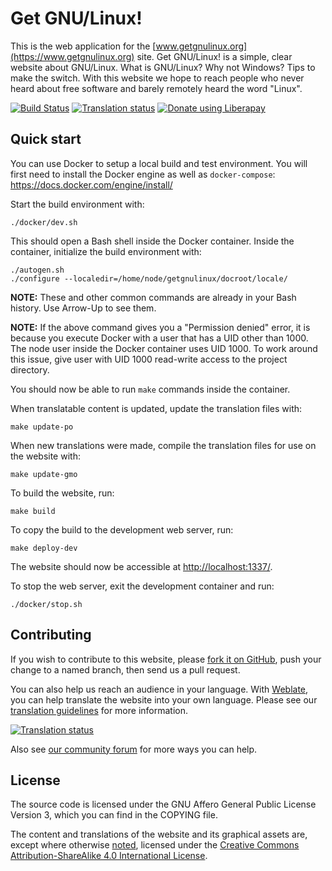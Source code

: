 # Get GNU/Linux!

This is the web application for the
[www.getgnulinux.org](https://www.getgnulinux.org) site. Get GNU/Linux! is a
simple, clear website about GNU/Linux. What is GNU/Linux? Why not Windows? Tips
to make the switch. With this website we hope to reach people who never heard
about free software and barely remotely heard the word "Linux".

[![Build Status](https://travis-ci.com/getgnulinux/getgnulinux.svg?branch=master)](https://travis-ci.com/getgnulinux/getgnulinux)
[![Translation status](https://hosted.weblate.org/widgets/getgnulinux/-/svg-badge.svg)](https://hosted.weblate.org/engage/getgnulinux/)
[![Donate using Liberapay](https://img.shields.io/liberapay/patrons/getgnulinux.svg?logo=liberapay)](https://liberapay.com/getgnulinux/donate)

## Quick start

You can use Docker to setup a local build and test environment. You will first
need to install the Docker engine as well as `docker-compose`:
<https://docs.docker.com/engine/install/>

Start the build environment with:

    ./docker/dev.sh

This should open a Bash shell inside the Docker container.
Inside the container, initialize the build environment with:

    ./autogen.sh
    ./configure --localedir=/home/node/getgnulinux/docroot/locale/

**NOTE:** These and other common commands are already in your Bash history. Use
Arrow-Up to see them.

**NOTE:** If the above command gives you a "Permission denied" error, it is
because you execute Docker with a user that has a UID other than 1000. The node
user inside the Docker container uses UID 1000. To work around this issue, give
user with UID 1000 read-write access to the project directory.

You should now be able to run `make` commands inside the container.

When translatable content is updated, update the translation files with:

    make update-po

When new translations were made, compile the translation files for use on the
website with:

    make update-gmo

To build the website, run:

    make build

To copy the build to the development web server, run:

    make deploy-dev

The website should now be accessible at <http://localhost:1337/>.

To stop the web server, exit the development container and run:

    ./docker/stop.sh


## Contributing

If you wish to contribute to this website, please [fork it on
GitHub](https://github.com/getgnulinux/getgnulinux), push your change to a
named branch, then send us a pull request.

You can also help us reach an audience in your language. With
[Weblate](https://hosted.weblate.org/engage/getgnulinux/), you can help
translate the website into your own language. Please see our [translation
guidelines](https://community.getgnulinux.org/t/about-the-translation-category/17)
for more information.

[![Translation status](https://hosted.weblate.org/widgets/getgnulinux/-/287x66-black.png)](https://hosted.weblate.org/engage/getgnulinux/)

Also see [our community
forum](https://community.getgnulinux.org/t/help-improve-getgnulinux-org/12) for
more ways you can help.


## License

The source code is licensed under the GNU Affero General Public License Version
3, which you can find in the COPYING file.

The content and translations of the website and its graphical assets are,
except where otherwise [noted](https://www.getgnulinux.org/legal/), licensed
under the [Creative Commons Attribution-ShareAlike 4.0 International
License](https://creativecommons.org/licenses/by-sa/4.0/).
